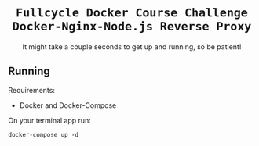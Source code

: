 <h1 align=center>
  <code>Fullcycle Docker Course Challenge
Docker-Nginx-Node.js Reverse Proxy</code>
</h1>

<p align=center>
  It might take a couple seconds to get up and running, so be patient!
</p>

## Running
Requirements:
- Docker and Docker-Compose  

On your terminal app run: 
```
docker-compose up -d
```
